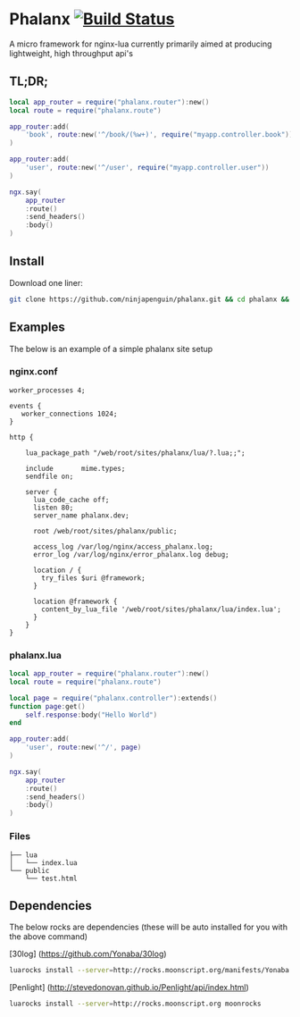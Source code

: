 # Phalanx [![Build Status](https://travis-ci.org/ninjapenguin/phalanx.png?branch=master)](https://travis-ci.org/ninjapenguin/phalanx)

A micro framework for nginx-lua currently primarily aimed at producing lightweight, high throughput api's

## TL;DR;

```Lua
local app_router = require("phalanx.router"):new()
local route = require("phalanx.route")

app_router:add(
	'book', route:new('^/book/(%w+)', require("myapp.controller.book"))
)

app_router:add(
	'user', route:new('^/user', require("myapp.controller.user"))
)

ngx.say(
	app_router
	:route()
	:send_headers()
	:body()
)
```

## Install

Download one liner:

```bash
git clone https://github.com/ninjapenguin/phalanx.git && cd phalanx && luarocks make
````

## Examples

The below is an example of a simple phalanx site setup

### nginx.conf

```nginx
worker_processes 4;

events {
   worker_connections 1024;
}

http {

    lua_package_path "/web/root/sites/phalanx/lua/?.lua;;";

    include       mime.types;
    sendfile on;

    server {
      lua_code_cache off;
      listen 80;
      server_name phalanx.dev;

      root /web/root/sites/phalanx/public;

      access_log /var/log/nginx/access_phalanx.log;
      error_log /var/log/nginx/error_phalanx.log debug;

      location / {
        try_files $uri @framework;
      }

      location @framework {
        content_by_lua_file '/web/root/sites/phalanx/lua/index.lua';
      }
    }
}
```

### phalanx.lua

```lua
local app_router = require("phalanx.router"):new()
local route = require("phalanx.route")

local page = require("phalanx.controller"):extends()
function page:get()
    self.response:body("Hello World")
end

app_router:add(
    'user', route:new('^/', page)
)

ngx.say(
    app_router
    :route()
    :send_headers()
    :body()
)
```

### Files

```
├── lua
│   └── index.lua
└── public
    └── test.html
```

## Dependencies

The below rocks are dependencies (these will be auto installed for you with the above command)

[30log] (https://github.com/Yonaba/30log)
```bash
luarocks install --server=http://rocks.moonscript.org/manifests/Yonaba 30log
```

[Penlight] (http://stevedonovan.github.io/Penlight/api/index.html)
```bash
luarocks install --server=http://rocks.moonscript.org moonrocks
```